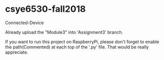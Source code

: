 # csye6530-fall2018
Connected-Device


Already upload the "Module3" into 'Assignment3' branch.

If you want to run this project on RaspberryPi, please don't forget to enable the path(Commented) at each top of the '.py' file. That would be really appreciate.
